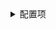 <details>
  <summary>配置项</summary>
  <pre><code>
    {
      alertInfo: {
        text: '',
        iconName: '',
        severity: 'success' | 'info' | 'warning' | 'error'
      }
      "渐变色": [
        "#edd4b0",
        "#84c7fc",
        "#7fc8d1",
        "#00e2ff"
      ],
      // time渐变色
      "backgroundImage": "linear-gradient(to bottom, orange, #fff)",
      "webkitBackgroundClip": "text",
      "webkitTextFillColor": "transparent",
      // label icon高亮
      "maskImage": "linear-gradient(to right, rgba(0, 0, 0, 1) 14.7px, rgba(0, 0, 0, 0.7) 14.7px 100%)",
      "color": "#fff"
    }
  </code></pre>
</details>
